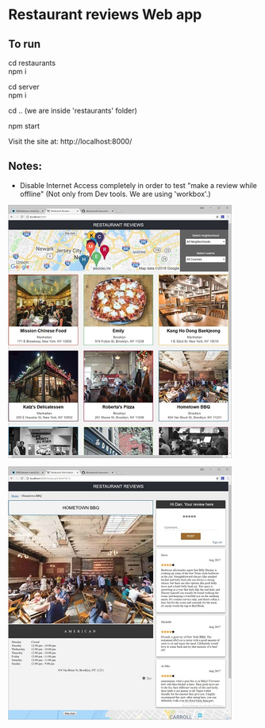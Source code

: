 # Restaurant reviews Web app

## To run 

cd restaurants   
npm i                                

cd server    
npm i 


cd .. 
(we are inside 'restaurants' folder)   

npm start

Visit the site at:
 http://localhost:8000/  



## Notes:

- Disable Internet Access completely in order to test "make a review while offline" 
(Not only from Dev tools. We are using 'workbox'.)


![Restaurant list](/app/screenshots/screen1.jpg?raw=true "Restaurant list")   

![Restaurant list](/app/screenshots/screen2.jpg?raw=true "Restaurant details")   







